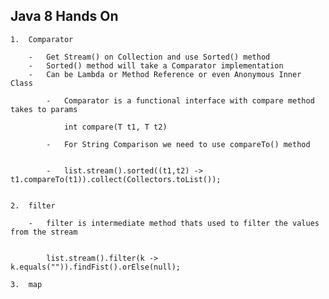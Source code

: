 
## Java 8 Hands On

	1.	Comparator
	
		-	Get Stream() on Collection and use Sorted() method
		-	Sorted() method will take a Comparator implementation 
		-	Can be Lambda or Method Reference or even Anonymous Inner Class
		
			-	Comparator is a functional interface with compare method takes to params
			
				int compare(T t1, T t2)
				
			-	For String Comparison we need to use compareTo() method
			
				
			-	list.stream().sorted((t1,t2) -> t1.compareTo(t1)).collect(Collectors.toList());
			
			
	2.	filter
	
		-	filter is intermediate method thats used to filter the values from the stream
		
			
			list.stream().filter(k -> k.equals("")).findFist().orElse(null);
			
	3.	map
